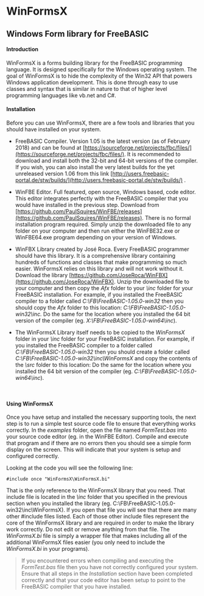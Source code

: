 # WinFormsX

## Windows Form library for FreeBASIC



#### Introduction

WinFormsX is a forms building library for the FreeBASIC programming language. It is designed specifically for the Windows operating system. The goal of WinFormsX is to hide the complexity of the Win32 API that powers Windows application development. This is done through easy to use classes and syntax that is similar in nature to that of higher level programming languages like vb.net and C#.

#### Installation

Before you can use WinFormsX, there are a few tools and libraries that you should have installed on your system. 

- FreeBASIC Compiler. Version 1.05 is the latest version (as of February 2018) and can be found at [https://sourceforge.net/projects/fbc/files/](https://sourceforge.net/projects/fbc/files/). It is recommended to download and install both the 32-bit and 64-bit versions of the compiler. If you wish, you can also install the very latest builds for the yet unreleased version 1.06 from this link [http://users.freebasic-portal.de/stw/builds/](http://users.freebasic-portal.de/stw/builds/) .

- WinFBE Editor. Full featured, open source, Windows based, code editor. This editor integrates perfectly with the FreeBASIC compiler that you would have installed in the previous step. Download from [https://github.com/PaulSquires/WinFBE/releases](https://github.com/PaulSquires/WinFBE/releases). There is no formal installation program required. Simply unzip the downloaded file to any folder on your computer and then run either the WinFBE32.exe or WinFBE64.exe program depending on your version of Windows.

- WinFBX Library created by José Roca. Every FreeBASIC programmer should have this library. It is a comprehensive library containing hundreds of functions and classes that make programming so much easier. WinFormsX relies on this library and will not work without it. Download the library [https://github.com/JoseRoca/WinFBX](https://github.com/JoseRoca/WinFBX). Unzip the downloaded file to your computer and then copy the *Afx* folder to your *\inc* folder for your FreeBASIC installation.
  For example, if you installed the FreeBASIC compiler to a folder called *C:\FB\FreeBASIC-1.05.0-win32* then you should copy the *Afx* folder to this location: *C:\FB\FreeBASIC-1.05.0-win32\inc.* Do the same for the location where you installed the 64 bit version of the compiler (eg. *X:\FB\FreeBASIC-1.05.0-win64\inc*).



- The WinFormsX Library itself needs to be copied to the *WinFormsX* folder in your *\inc* folder for your FreeBASIC installation.
  For example, if you installed the FreeBASIC compiler to a folder called *C:\FB\FreeBASIC-1.05.0-win32* then you should create a folder called *C:\FB\FreeBASIC-1.05.0-win32\inc\WinFormsX* and copy the contents of the *\src* folder to this location:  Do the same for the location where you installed the 64 bit version of the compiler (eg. *C:\FB\FreeBASIC-1.05.0-win64\inc*).

  ​

#### Using WinFormsX

Once you have setup and installed the necessary supporting tools, the next step is to run a simple test source code file to ensure that everything works correctly. In the *examples* folder, open the file named *FormTest.bas* into your source code editor (eg. in the WinFBE Editor). Compile and execute that program and if there are no errors then you should see a simple form display on the screen. This will indicate that your system is setup and configured correctly.

Looking at the code you will see the following line:

```
#include once "WinFormsX\WinFormsX.bi"
```

That is the only reference to the WinFormsX library that you need. That include file is located in the *\inc* folder that you specified in the previous section when you installed the library (eg. C:\FB\FreeBASIC-1.05.0-win32\inc\WinFormsX). If you open that file you will see that there are many other #include files listed. Each of those other include files represent the core of the WinFormsX library and are required in order to make the library work correctly. Do not edit or remove anything from that file. The *WinFormsX.bi* file is simply a wrapper file that makes including all of the additional WinFormsX files easier (you only need to include the *WinFormsX.bi* in your programs).

> If you encountered errors when compiling and executing the *FormTest.bas* file then you have not correctly configured your system. Ensure that all steps in the *Installation* section have been completed correctly and that your code editor has been setup to point to the FreeBASIC compiler that you have installed. 





